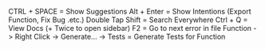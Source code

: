 
CTRL + SPACE = Show Suggestions
Alt + Enter = Show Intentions (Export Function, Fix Bug .etc.)
Double Tap Shift = Search Everywhere
Ctrl + Q = View Docs (+ Twice to open sidebar)
F2 = Go to next error in file
Function -> Right Click -> Generate... -> Tests = Generate Tests for Function